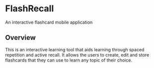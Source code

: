 # FlashRecall
An interactive flashcard mobile application

## Overview

This is an interactive learning tool that aids learning through spaced repetition and active recall.
It allows the users to create, edit and store flashcards that they can use to learn any topic of their choice.
